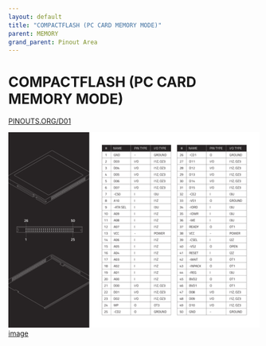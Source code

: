 ```yaml
---
layout: default
title: "COMPACTFLASH (PC CARD MEMORY MODE)"
parent: MEMORY
grand_parent: Pinout Area
---
```


# COMPACTFLASH (PC CARD MEMORY MODE)

<a href="https://www.PINOUTS.ORG/D01">PINOUTS.ORG/D01</a>

![image](./assets/28.png)  
[image](./assets/28.png)
